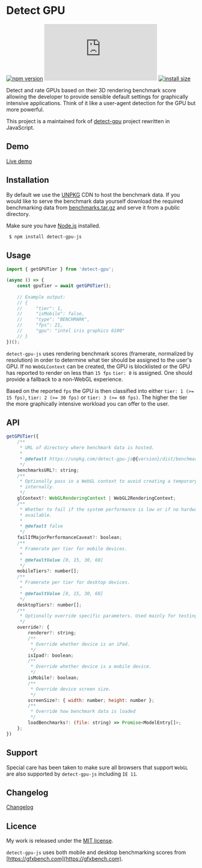 # Detect GPU

[![npm version](https://badge.fury.io/js/detect-gpu-js.svg)](https://badge.fury.io/js/detect-gpu-js)
[![gzip size](https://img.badgesize.io/https:/unpkg.com/detect-gpu-js/dist/detect-gpu.esm.js?compression=gzip)](https://unpkg.com/detect-gpu-js)
[![install size](https://packagephobia.now.sh/badge?p=detect-gpu-js)](https://packagephobia.now.sh/result?p=detect-gpu-js)

Detect and rate GPUs based on their 3D rendering benchmark score allowing the developer to provide sensible default settings for graphically intensive applications. Think of it like a user-agent detection for the GPU but more powerful.

This project is a maintained fork of [detect-gpu](https://github.com/pmndrs/detect-gpu) project rewritten in JavaScript.

## Demo

[Live demo](https://soft8soft.github.io/detect-gpu-js/)

## Installation

By default we use the [UNPKG](https://unpkg.com) CDN to host the benchmark data. If you would like to serve the benchmark data yourself download the required benchmarking data from [benchmarks.tar.gz](https://github.com/soft8soft/detect-gpu-js/raw/master/benchmarks.tar.gz) and serve it from a public directory.

Make sure you have [Node.js](http://nodejs.org/) installed.

```sh
 $ npm install detect-gpu-js
```

## Usage

```js
import { getGPUTier } from 'detect-gpu';

(async () => {
    const gpuTier = await getGPUTier();
  
    // Example output:
    // {
    //     "tier": 1,
    //     "isMobile": false,
    //     "type": "BENCHMARK",
    //     "fps": 21,
    //     "gpu": "intel iris graphics 6100"
    // }
})();
```

`detect-gpu-js` uses rendering benchmark scores (framerate, normalized by resolution) in order to determine what tier should be assigned to the user's GPU. If no `WebGLContext` can be created, the GPU is blocklisted or the GPU has reported to render on less than `15 fps` `tier: 0` is assigned. One should provide a fallback to a non-WebGL experience.

Based on the reported `fps` the GPU is then classified into either `tier: 1 (>= 15 fps)`, `tier: 2 (>= 30 fps)` or `tier: 3 (>= 60 fps)`. The higher the tier the more graphically intensive workload you can offer to the user.

## API

```js
getGPUTier({
    /**
     * URL of directory where benchmark data is hosted.
     *
     * @default https://unpkg.com/detect-gpu-js@{version}/dist/benchmarks
     */
    benchmarksURL?: string;
    /**
     * Optionally pass in a WebGL context to avoid creating a temporary one
     * internally.
     */
    glContext?: WebGLRenderingContext | WebGL2RenderingContext;
    /**
     * Whether to fail if the system performance is low or if no hardware GPU is
     * available.
     *
     * @default false
     */
    failIfMajorPerformanceCaveat?: boolean;
    /**
     * Framerate per tier for mobile devices.
     *
     * @defaultValue [0, 15, 30, 60]
     */
    mobileTiers?: number[];
    /**
     * Framerate per tier for desktop devices.
     *
     * @defaultValue [0, 15, 30, 60]
     */
    desktopTiers?: number[];
    /**
     * Optionally override specific parameters. Used mainly for testing.
     */
    override?: {
        renderer?: string;
        /**
         * Override whether device is an iPad.
         */
        isIpad?: boolean;
        /**
         * Override whether device is a mobile device.
         */
        isMobile?: boolean;
        /**
         * Override device screen size.
         */
        screenSize?: { width: number; height: number };
        /**
         * Override how benchmark data is loaded
         */
        loadBenchmarks?: (file: string) => Promise<ModelEntry[]>;
    };
})
```

## Support

Special care has been taken to make sure all browsers that support `WebGL` are also supported by `detect-gpu-js` including `IE 11`.

## Changelog

[Changelog](CHANGELOG.md)

## Licence

My work is released under the [MIT license](https://raw.githubusercontent.com/soft8soft/detect-gpu-js/master/LICENSE).

`detect-gpu-js` uses both mobile and desktop benchmarking scores from [https://gfxbench.com](https://gfxbench.com).
